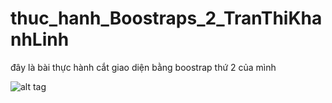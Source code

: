 # thuc_hanh_Boostraps_2_TranThiKhanhLinh
đây là bài thực hành cắt giao diện bằng boostrap thứ 2 của mình

![alt tag](https://cloud.githubusercontent.com/assets/12017473/10959704/ae7ea5ca-83b6-11e5-9736-50361ba28ae5.png)
